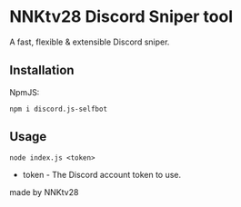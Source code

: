 # NNKtv28 Discord Sniper tool
A fast, flexible & extensible Discord sniper.

## Installation
NpmJS:
```
npm i discord.js-selfbot
```

## Usage
```
node index.js <token>
```

- token - The Discord account token to use.

made by NNKtv28
